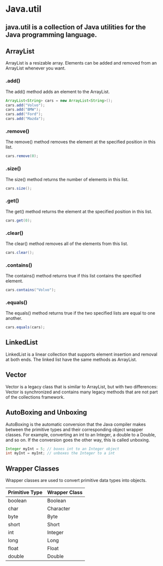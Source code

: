 # Java.util
## java.util is a collection of Java utilities for the Java programming language.

## ArrayList

ArrayList is a resizable array. Elements can be added and removed from an ArrayList whenever you want.

### .add()

The add() method adds an element to the ArrayList.

```java
ArrayList<String> cars = new ArrayList<String>();
cars.add("Volvo");
cars.add("BMW");
cars.add("Ford");
cars.add("Mazda");
```

### .remove()

The remove() method removes the element at the specified position in this list.

```java
cars.remove(0);
```

### .size()

The size() method returns the number of elements in this list.

```java
cars.size();
```

### .get()

The get() method returns the element at the specified position in this list.

```java
cars.get(0);
```

### .clear()

The clear() method removes all of the elements from this list.

```java
cars.clear();
```

### .contains()

The contains() method returns true if this list contains the specified element.

```java
cars.contains("Volvo");
```

### .equals()

The equals() method returns true if the two specified lists are equal to one another.

```java
cars.equals(cars);
```

## LinkedList

LinkedList is a linear collection that supports element insertion and removal at both ends.
The linked list have the same methods as ArrayList.

## Vector

Vector is a legacy class that is similar to ArrayList, but with two differences: 
Vector is synchronized and contains many legacy methods that are not part of the collections framework.

## AutoBoxing and Unboxing

AutoBoxing is the automatic conversion that the Java compiler makes between the primitive types and their corresponding object wrapper classes. For example, converting an int to an Integer, a double to a Double, and so on. If the conversion goes the other way, this is called unboxing.

```java
Integer myInt = 5; // boxes int to an Integer object
int myInt = myInt; // unboxes the Integer to a int
```

## Wrapper Classes

Wrapper classes are used to convert primitive data types into objects.

| Primitive Type | Wrapper Class |
|----------------|---------------|
| boolean        | Boolean       |
| char           | Character     |
| byte           | Byte          |
| short          | Short         |
| int            | Integer       |
| long           | Long          |
| float          | Float         |
| double         | Double        |
